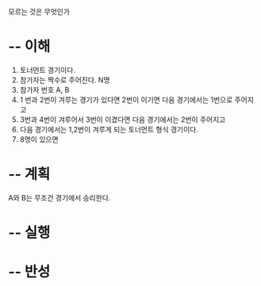 모르는 것은 무엇인가 

# -- 이해 
    
1. 토너먼트 경기이다. 
2. 참가자는 짝수로 주어진다. N명
3. 참가자 번호 A, B
4. 1 번과 2번이 겨루는 경기가 있다면 2번이 이기면 다음 경기에서는 1번으로 주어지고
5. 3번과 4번이 겨루어서 3번이 이겼다면 다음 경기에서는 2번이 주어지고
6. 다음 경기에서는 1,2번이 겨루게 되는 토너먼트 형식 경기이다.
7. 8명이 있으면 

# -- 계획
 A와 B는 무조건 경기에서 승리한다.

# -- 실행

# -- 반성